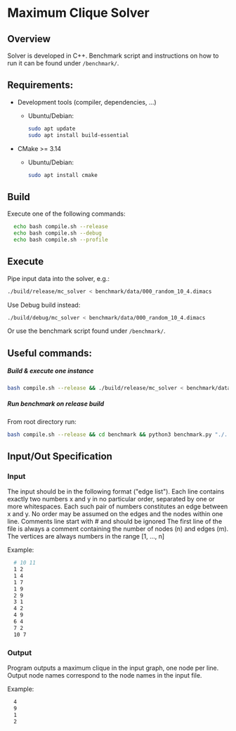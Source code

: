 # Maximum Clique Solver
## Overview

Solver is developed in C++. Benchmark script and instructions on how to run it can be found under `/benchmark/`.

## Requirements:

- Development tools (compiler, dependencies, ...)

  - Ubuntu/Debian:
    ```bash
    sudo apt update
    sudo apt install build-essential
    ```

- CMake >= 3.14

  - Ubuntu/Debian:
    ```bash
    sudo apt install cmake
    ```

## Build

Execute one of the following commands:
```bash
  echo bash compile.sh --release
  echo bash compile.sh --debug
  echo bash compile.sh --profile
```

## Execute

Pipe input data into the solver, e.g.:
```bash
./build/release/mc_solver < benchmark/data/000_random_10_4.dimacs
```

Use Debug build instead:
```bash
./build/debug/mc_solver < benchmark/data/000_random_10_4.dimacs
```

Or use the benchmark script found under `/benchmark/`.

## Useful commands:

##### Build & execute one instance
```bash
bash compile.sh --release && ./build/release/mc_solver < benchmark/data/000_random_10_4.dimacs
```

##### Run benchmark on release build
From root directory run:
```bash
bash compile.sh --release && cd benchmark && python3 benchmark.py "./../build/release/mc_solver" && cd ..
```

## Input/Out Specification
### Input

The input should be in the following format ("edge list").
Each line contains exactly two numbers x and y in no particular order, separated by one or more whitespaces.
Each such pair of numbers constitutes an edge between x and y.
No order may be assumed on the edges and the nodes within one line.
Comments line start with # and should be ignored
The first line of the file is always a comment containing the number of nodes (n) and edges (m). The vertices are always numbers in the range [1, ..., n]

Example:
```bash
  # 10 11
  1 2
  1 4
  1 7
  1 9
  2 9
  3 1
  4 2
  4 9
  6 4
  7 2
  10 7
```
### Output

Program outputs a maximum clique in the input graph, one node per line.
Output node names correspond to the node names in the input file.

Example:
```bash
  4
  9
  1
  2
```